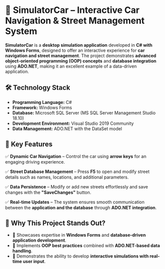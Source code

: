# 🚗 SimulatorCar – Interactive Car Navigation & Street Management System  

**SimulatorCar** is a **desktop simulation application** developed in **C# with Windows Forms**, designed to offer an interactive experience for **car navigation and street management**. The project demonstrates **advanced object-oriented programming (OOP) concepts** and **database integration** using **ADO.NET**, making it an excellent example of a data-driven application.  

## 🛠️ Technology Stack  

- **Programming Language:** C#  
- **Framework:** Windows Forms  
- **Database:** Microsoft SQL Server (MS SQL Server Management Studio 18.10)  
- **Development Environment:** Visual Studio 2019 Community  
- **Data Management:** ADO.NET with the DataSet model  

## 🚀 Key Features  

✅ **Dynamic Car Navigation** – Control the car using **arrow keys** for an engaging driving experience.  

✅ **Street Database Management** – Press **F5** to open and modify street details such as names, locations, and additional parameters.  

✅ **Data Persistence** – Modify or add new streets effortlessly and save changes with the **"SaveChanges"** button.  

✅ **Real-time Updates** – The system ensures smooth communication between the **application and the database** through **ADO.NET integration**.  

## 🎯 Why This Project Stands Out?  

- 📌 Showcases expertise in **Windows Forms** and **database-driven application development**.  
- 📌 Implements **OOP best practices** combined with **ADO.NET-based data handling**.  
- 📌 Demonstrates the ability to develop **interactive simulations with real-time user input**.  







